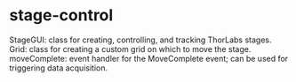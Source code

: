 stage-control
=============
StageGUI: class for creating, controlling, and tracking ThorLabs stages. 
Grid: class for creating a custom grid on which to move the stage. 
moveComplete: event handler for the MoveComplete event; can be used for triggering data acquisition.